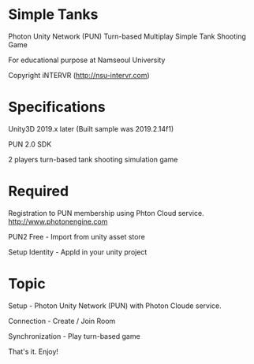 # Simple Tanks

Photon Unity Network (PUN) Turn-based Multiplay Simple Tank Shooting Game

For educational purpose at Namseoul University

Copyright iNTERVR (http://nsu-intervr.com)

# Specifications

Unity3D 2019.x later (Built sample was 2019.2.14f1)

PUN 2.0 SDK

2 players turn-based tank shooting simulation game

# Required

Registration to PUN membership using Phton Cloud service. http://www.photonengine.com

PUN2 Free - Import from unity asset store

Setup Identity - AppId in your unity project

# Topic

Setup - Photon Unity Network (PUN) with Photon Cloude service.

Connection - Create / Join Room 

Synchronization - Play turn-based game

That's it. Enjoy!

